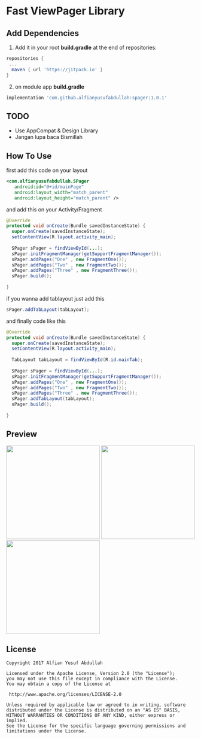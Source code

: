 # Fast ViewPager Library

## Add Dependencies

1. Add it in your root **build.gradle** at the end of repositories:
```gradle
repositories {
 ...
  maven { url 'https://jitpack.io' }
}
```
2. on module app **build.gradle** 
```gradle
implementation 'com.github.alfianyusufabdullah:spager:1.0.1'
```
## TODO
* Use AppCompat & Design Library
* Jangan lupa baca Bismillah

## How To Use

first add this code on your layout

```xml
<com.alfianyusufabdullah.SPager
   android:id="@+id/mainPage"
   android:layout_width="match_parent"
   android:layout_height="match_parent" />
```
and add this on your Activity/Fragment
```java
@Override
protected void onCreate(Bundle savedInstanceState) {
  super.onCreate(savedInstanceState);
  setContentView(R.layout.activity_main);
 
  SPager sPager = findViewById(...);
  sPager.initFragmentManager(getSupportFragmentManager());
  sPager.addPages("One" , new FragmentOne());
  sPager.addPages("Two" , new FragmentTwo());
  sPager.addPages("Three" , new FragmentThree());
  sPager.build();
 
}
```

if you wanna add tablayout just add this

```java
sPager.addTabLayout(tabLayout);
```

and finally code like this 

```java
@Override
protected void onCreate(Bundle savedInstanceState) {
  super.onCreate(savedInstanceState);
  setContentView(R.layout.activity_main);
  
  TabLayout tabLayout = findViewById(R.id.mainTab);
 
  SPager sPager = findViewById(...);
  sPager.initFragmentManager(getSupportFragmentManager());
  sPager.addPages("One" , new FragmentOne());
  sPager.addPages("Two" , new FragmentTwo());
  sPager.addPages("Three" , new FragmentThree());
  sPager.addTabLayout(tabLayout);
  sPager.build();
 
}
```

## Preview
<img src="https://github.com/alfianyusufabdullah/spager/raw/master/sample/screenshoot/ss1.png" width="250"> <img src="https://github.com/alfianyusufabdullah/spager/raw/master/sample/screenshoot/ss2.png" width="250"> <img src="https://github.com/alfianyusufabdullah/spager/raw/master/sample/screenshoot/ss3.png" width="250">

## License

    Copyright 2017 Alfian Yusuf Abdullah

    Licensed under the Apache License, Version 2.0 (the "License");
    you may not use this file except in compliance with the License.
    You may obtain a copy of the License at

     http://www.apache.org/licenses/LICENSE-2.0

    Unless required by applicable law or agreed to in writing, software
    distributed under the License is distributed on an "AS IS" BASIS,
    WITHOUT WARRANTIES OR CONDITIONS OF ANY KIND, either express or implied.
    See the License for the specific language governing permissions and
    limitations under the License.
